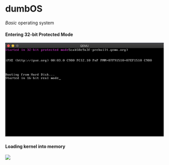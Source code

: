 # dumbOS
*Basic* operating system

#### Entering 32-bit Protected Mode
![](media/32bit-protected.png)

#### Loading kernel into memory
![](os-image.png)